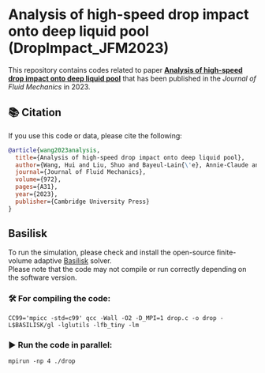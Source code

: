 # Analysis of high-speed drop impact onto deep liquid pool (DropImpact_JFM2023) 
This repository contains codes related to paper [**Analysis of high-speed drop impact onto deep liquid pool**](https://doi.org/10.1017/jfm.2023.701) that has been published in the _Journal of Fluid Mechanics_ in 2023.   
## 📚 Citation
If you use this code or data, please cite the following:  

```bibtex
@article{wang2023analysis,  
  title={Analysis of high-speed drop impact onto deep liquid pool},  
  author={Wang, Hui and Liu, Shuo and Bayeul-Lain{\'e}, Annie-Claude and Murphy, David and Katz, Joseph and Coutier-Delgosha, Olivier},  
  journal={Journal of Fluid Mechanics},  
  volume={972},  
  pages={A31},  
  year={2023},  
  publisher={Cambridge University Press}  
}
```

## Basilisk
To run the simulation, please check and install the open-source finite-volume adaptive [Basilisk](http://basilisk.fr/) solver.  
Please note that the code may not compile or run correctly depending on the software version.

### 🛠️ For compiling the code:  
`CC99='mpicc -std=c99' qcc -Wall -O2 -D_MPI=1 drop.c -o drop -L$BASILISK/gl -lglutils -lfb_tiny -lm`  

### ▶️ Run the code in parallel:  
`mpirun -np 4 ./drop`
